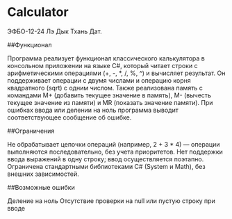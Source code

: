 # Calculator
ЭФБО-12-24 Лэ Дык Тхань Дат.

##Функционал

Программа реализует функционал классического калькулятора в консольном приложении на языке C#, который читает строки с арифметическими операциями (+, -, *, /, %, ^) и вычисляет результат. Он поддерживает операции с двумя числами и операцию корня квадратного (sqrt) с одним числом. Также реализована память с командами M+ (добавить текущее значение в память), M- (вычесть текущее значение из памяти) и MR (показать значение памяти). При ошибках ввода или делении на ноль программа выводит соответствующее сообщение об ошибке.

##Ограничения

Не обрабатывает цепочки операций (например, 2 + 3 * 4) — операции выполняются последовательно, без учета приоритетов.
Нет поддержки ввода выражений в одну строку; ввод осуществляется поэтапно.
Ограничена стандартными библиотеками C# (System и Math), без внешних зависимостей.

##Возможные ошибки

Деление на ноль
Отсутствие проверки на null или пустую строку при вводе
